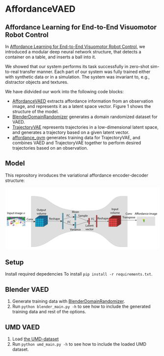 # AffordanceVAED

## Affordance Learning for End-to-End Visuomotor Robot Control

In [Affordance Learning for End-to-End Visuomotor Robot Control](https://arxiv.org/abs/1903.04053), we introduced a modular deep neural network structure, 
that detects a container on a table, and inserts a ball into it.

We showed that our system performs its task successfully in zero-shot sim-to-real transfer manner.
Each part of our system was fully trained either with synthetic data or in a simulation.
The system was invariant to, e.g., distractor objects and textures.

We have didvided our work into the following code blocks:

* [AffordanceVAED](https://github.com/gamleksi/AffordanceVAED) extracts affordance information from an observation image, and represents it as a latent space vector. 
Figure 1 shows the structure of the model.
* [BlenderDomainRandomizer](https://github.com/gamleksi/BlenderDomainRandomizer) generates  a domain randomized dataset for VAED.
* [TrajectoryVAE](https://github.com/gamleksi/TrajectoryVAE) represents trajectories in a low-dimensional latent space, and generates a trajectory based on a given latent vector.
* [affordance_gym](https://github.com/gamleksi/affordance_gym) generates training data for TrajectoryVAE, and combines VAED and TrajectoryVAE together to perform desired trajectories based on an observation.

## Model

This reprository inroduces the variational affordance encoder-decoder structure:

![the VAED structure](images/affo.png?raw=true)

## Setup

Install required depedencies To install ```pip install -r requirements.txt```.

## Blender VAED

1) Generate training data with [BlenderDomainRandomizer](https://github.com/gamleksi/BlenderDomainRandomizer).
3) Run ```python blender_main.py -h``` to see how to include the generated training data and rest of the options.

## UMD VAED

1) Load [the UMD-dataset](http://users.umiacs.umd.edu/~amyers/part-affordance-dataset/)
2) Run ```python umd_main.py -h``` to see how to include the loaded UMD dataset.
